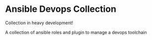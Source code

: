 # Ansible Devops Collection

Collection in heavy development!

A collection of ansible roles and plugin to manage a devops toolchain
